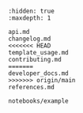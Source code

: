 ```{include} ../README.md

```

```{toctree}
:hidden: true
:maxdepth: 1

api.md
changelog.md
<<<<<<< HEAD
template_usage.md
contributing.md
=======
developer_docs.md
>>>>>>> origin/main
references.md

notebooks/example
```
